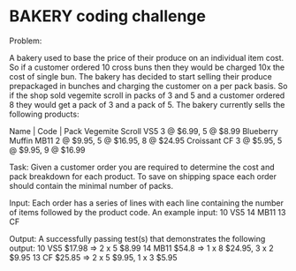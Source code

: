 # BAKERY coding challenge

Problem:

A bakery used to base the price of their produce on an individual item cost. So if a customer ordered 10 cross buns then they would be charged 10x the cost of single bun. The bakery has decided to start selling their produce prepackaged in bunches and charging the customer on a per pack basis. So if the shop sold vegemite scroll in packs of 3 and 5 and a customer ordered 8 they would get a pack of 3 and a pack of 5. The bakery currently sells the following products:

Name                        | Code                          | Pack
Vegemite Scroll               VS5                             3 @ $6.99, 5 @ $8.99
Blueberry Muffin              MB11                            2 @ $9.95, 5 @ $16.95, 8 @ $24.95
Croissant                     CF                              3 @ $5.95, 5 @ $9.95, 9 @ $16.99

Task:
Given a customer order you are required to determine the cost and pack breakdown for each product. To save on shipping space each order should contain the minimal number of packs.

Input:
Each order has a series of lines with each line containing the number of items followed by the product code. 
An example input:
10 VS5
14 MB11
13 CF

Output:
A successfully passing test(s) that demonstrates the following output:
10 VS5 $17.98 => 2 x 5 $8.99
14 MB11 $54.8 => 1 x 8 $24.95, 3 x 2 $9.95
13 CF $25.85 => 2 x 5 $9.95, 1 x 3 $5.95